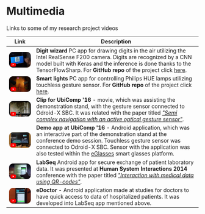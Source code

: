 # Multimedia
Links to some of my research project videos

| Link | Description |
| --- | --- |
| [![Foo](./img/DigWiz.png)](https://www.youtube.com/watch?v=Jj1jtxOkz2A&list=PL7O2QC3VBSZ2cHDJ8h-QumI3nmG9e7iEM&index=3) | **Digit wizard** PC app for drawing digits in the air utilizing the Intel RealSense F200 camera. Digits are recognized by a CNN model built with Keras and the inference is done thanks to the TensorFlowSharp. For **GitHub repo** of the project click [here](https://github.com/ChrisQlasty/DigitWizard). |
| [<img src="./img/Lamps.png">](https://www.youtube.com/watch?v=f_GUODe9qrs&index=4&list=PL7O2QC3VBSZ2cHDJ8h-QumI3nmG9e7iEM) | **Smart lights** PC app for controlling Philips HUE lamps utilizing touchless gesture sensor. For **GitHub repo** of the project click [here](https://github.com/ChrisQlasty/RideTheLamps). |
| [<img src="./img/UbiC.png">](http://www.e-glasses.net/presentations/eGlasses_Ubicomp_2016.mp4) | **Clip for UbiComp '16** - movie, which was assisting the demonstration stand, with the gesture sensor connected to Odroid-X SBC. It was related with the paper titled _["Semi complex navigation with an active optical gesture sensor"](https://dl.acm.org/citation.cfm?id=2971375)_. |
| [<img src="./img/And.png">](https://www.youtube.com/watch?v=D3uahCiqnUo&list=PL7O2QC3VBSZ2cHDJ8h-QumI3nmG9e7iEM&t=0s&index=6) | **Demo app at UbiComp '16** - Android application, which was an interactive part of the demonstration stand at the conference demo session. Touchless gesture sensor was connected to Odroid-X SBC. Sensor with the application was also tested within the [eGlasses](http://www.e-glasses.net/) smart glasses platform. |
| [<img src="./img/qrCodes.png">](https://www.youtube.com/watch?v=I4PircXlp2I&list=PL7O2QC3VBSZ2cHDJ8h-QumI3nmG9e7iEM&index=1) | **LabSeq** Android app for secure exchange of patient laboratory data. It was presented at **Human System Interactions 2014** conference with the paper titled _["Interaction with medical data using QR-codes"](https://ieeexplore.ieee.org/abstract/document/6860471)_. |
| [<img src="./img/eDoc.png">](https://www.youtube.com/watch?v=WXtrWYJs6Lk&list=PL7O2QC3VBSZ2cHDJ8h-QumI3nmG9e7iEM&index=2) | **eDoctor** - Android application made at studies for doctors to have quick access to data of hospitalized patients. It was developed into LabSeq app mentioned above. |
